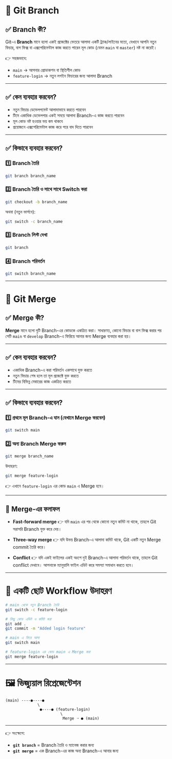 
# 🔹 Git Branch

## ✅ Branch কী?

Git-এ **Branch** মানে হলো একই প্রজেক্টের ভেতরে আলাদা একটি ট্র্যাক/লাইনের মতো, যেখানে আপনি নতুন ফিচার, বাগ ফিক্স বা এক্সপেরিমেন্টাল কাজ করতে পারেন মূল কোড (যেমন `main` বা `master`) নষ্ট না করেই।

👉 সহজভাবে:

* `main` → আপনার প্রোডাকশন বা স্থিতিশীল কোড
* `feature-login` → নতুন লগইন ফিচারের জন্য আলাদা Branch

---

## ✅ কেন ব্যবহার করবেন?

* নতুন ফিচার ডেভেলপমেন্ট আলাদাভাবে করতে পারবেন
* টিমে একাধিক ডেভেলপার একই সময়ে আলাদা Branch-এ কাজ করতে পারবেন
* মূল কোড নষ্ট হওয়ার ভয় কম থাকবে
* প্রয়োজনে এক্সপেরিমেন্টাল কাজ করে পরে বাদ দিতে পারবেন

---

## ✅ কিভাবে ব্যবহার করবেন?

### 1️⃣ Branch তৈরি

```bash
git branch branch_name
```

### 2️⃣ Branch তৈরি ও সাথে সাথে Switch করা

```bash
git checkout -b branch_name
```

অথবা (নতুন ভার্সনে):

```bash
git switch -c branch_name
```

### 3️⃣ Branch লিস্ট দেখা

```bash
git branch
```

### 4️⃣ Branch পরিবর্তন

```bash
git switch branch_name
```

---

# 🔹 Git Merge

## ✅ Merge কী?

**Merge** মানে হলো দুটি Branch-এর কোডকে একত্রিত করা।
সাধারণত, কোনো ফিচার বা বাগ ফিক্স করার পর সেটি `main` বা `develop` Branch-এ ফিরিয়ে আনার জন্য Merge ব্যবহার করা হয়।

---

## ✅ কেন ব্যবহার করবেন?

* একাধিক Branch-এ করা পরিবর্তন একসাথে যুক্ত করতে
* নতুন ফিচার শেষ হলে তা মূল প্রজেক্টে যুক্ত করতে
* টিমের বিভিন্ন মেম্বারের কাজ একত্রিত করতে

---

## ✅ কিভাবে ব্যবহার করবেন?

### 1️⃣ প্রথমে মূল Branch-এ যান (যেখানে Merge করবেন)

```bash
git switch main
```

### 2️⃣ অন্য Branch Merge করুন

```bash
git merge branch_name
```

উদাহরণ:

```bash
git merge feature-login
```

👉 এখানে `feature-login` এর কোড `main` এ Merge হবে।

---

## 🔹 Merge-এর ফলাফল

* **Fast-forward merge**
  👉 যদি `main` এর পর থেকে কোনো নতুন কমিট না থাকে, তাহলে Git সরাসরি Branch যুক্ত করে দেয়।

* **Three-way merge**
  👉 যদি উভয় Branch-এ আলাদা কমিট থাকে, Git একটি নতুন Merge commit তৈরি করে।

* **Conflict**
  👉 যদি একই ফাইলের একই অংশে দুই Branch-এ আলাদা পরিবর্তন থাকে, তাহলে Git conflict দেখাবে।
  আপনাকে ম্যানুয়ালি ফাইল এডিট করে সমস্যা সমাধান করতে হবে।

---

# 📌 একটি ছোট Workflow উদাহরণ

```bash
# main থেকে নতুন Branch তৈরি
git switch -c feature-login

# কিছু কোড এডিট ও কমিট করা
git add .
git commit -m "Added login feature"

# main এ ফিরে আসা
git switch main

# feature-login এর কোড main এ Merge করা
git merge feature-login
```

---

# 🖼️ ভিজ্যুয়াল রিপ্রেজেন্টেশন

```
(main) ----●----●
              \
               ●----● (feature-login)
                        \
                         Merge ➝ ● (main)
```

---

👉 সংক্ষেপে:

* **`git branch`** = Branch তৈরি ও ম্যানেজ করার জন্য
* **`git merge`** = এক Branch-এর কাজ অন্য Branch-এ আনার জন্য

